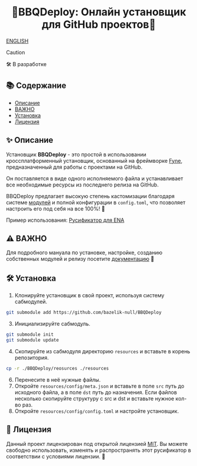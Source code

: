 <div align="center">
<h1>🚀BBQDeploy: Онлайн установщик для GitHub проектов🚀</h1>
</div>

[ENGLISH](https://github.com/bazelik-null/BBQDeploy/blob/main/README.md)

>[!CAUTION]
>
>🛠️ В разработке

## 📚 Содержание
- [Описание](#описание)
- [ВАЖНО](#важно)
- [Установка](#установка)
- [Лицензия](#лицензия)

## ✨ Описание
Установщик **BBQDeploy** - это простой в использовании кроссплатформенный установщик, основанный на фреймворке [Fyne](https://fyne.io/), предназначенный для работы с проектами на GitHub. 

Он поставляется в виде одного исполняемого файла и устанавливает все необходимые ресурсы из последнего релиза на GitHub. 

BBQDeploy предлагает высокую степень кастомизации благодаря системе [модулей](#модули) и полной конфигурации в `config.toml`, что позволяет настроить его под себя на все 100%! 🎨

Пример использования: [Русификатор для ENA](https://github.com/bazelik-null/ENAbbq_rus)

## ⚠️ ВАЖНО
Для подробного мануала по установке, настройке, созданию собственных модулей и релизу посетите [документацию](https://github.com/bazelik-null/BBQDeploy/wiki) 📖

## 🛠️ Установка
1. Клонируйте установщик в свой проект, используя систему сабмодулей.
```bash
git submodule add https://github.com/bazelik-null/BBQDeploy
```
3. Инициализируйте сабмодуль.
```bash
git submodule init
git submodule update
```
4. Скопируйте из сабмодуля директорию `resources` и вставьте в корень репозитория.
```bash
cp -r ./BBQDeploy/reosurces ./resources
```
6. Перенесите в неё нужные файлы.
7. Откройте `resources/config/meta.json` и вставьте в поле `src` путь до исходного файла, а в поле `dst` путь до назначения. Если файлов несколько скопируйте структуру с src и dst и вставьте нужное кол-во раз.
8. Откройте `resources/config/config.toml` и настройте установщик.

## 📝 Лицензия
Данный проект лицензирован под открытой лицензией [MIT](https://mit-license.org/). Вы можете свободно использовать, изменять и распространять этот русификатор в соответствии с условиями лицензии. 🌟
